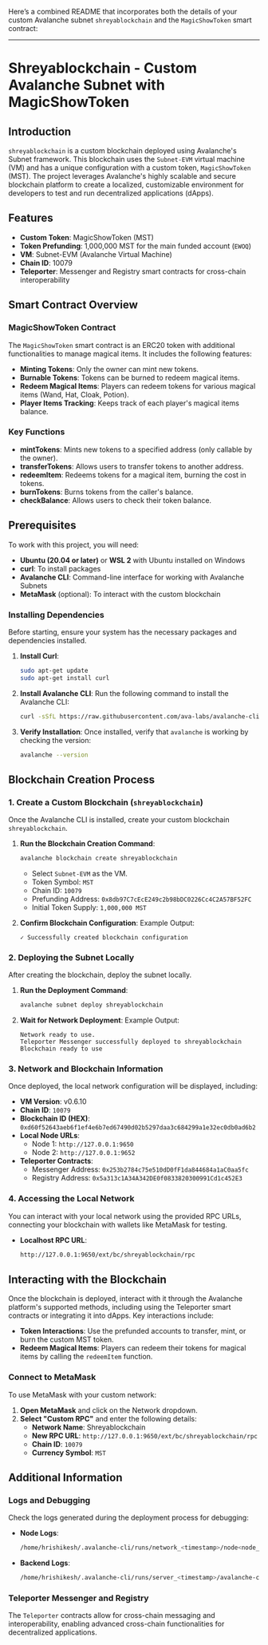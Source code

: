 Here’s a combined README that incorporates both the details of your custom Avalanche subnet `shreyablockchain` and the `MagicShowToken` smart contract:

---

# Shreyablockchain - Custom Avalanche Subnet with MagicShowToken

## Introduction
`shreyablockchain` is a custom blockchain deployed using Avalanche's Subnet framework. This blockchain uses the `Subnet-EVM` virtual machine (VM) and has a unique configuration with a custom token, `MagicShowToken` (MST). The project leverages Avalanche's highly scalable and secure blockchain platform to create a localized, customizable environment for developers to test and run decentralized applications (dApps).

## Features
- **Custom Token**: MagicShowToken (MST)
- **Token Prefunding**: 1,000,000 MST for the main funded account (`EWOQ`)
- **VM**: Subnet-EVM (Avalanche Virtual Machine)
- **Chain ID**: 10079
- **Teleporter**: Messenger and Registry smart contracts for cross-chain interoperability

## Smart Contract Overview

### MagicShowToken Contract
The `MagicShowToken` smart contract is an ERC20 token with additional functionalities to manage magical items. It includes the following features:

- **Minting Tokens**: Only the owner can mint new tokens.
- **Burnable Tokens**: Tokens can be burned to redeem magical items.
- **Redeem Magical Items**: Players can redeem tokens for various magical items (Wand, Hat, Cloak, Potion).
- **Player Items Tracking**: Keeps track of each player's magical items balance.

### Key Functions
- **mintTokens**: Mints new tokens to a specified address (only callable by the owner).
- **transferTokens**: Allows users to transfer tokens to another address.
- **redeemItem**: Redeems tokens for a magical item, burning the cost in tokens.
- **burnTokens**: Burns tokens from the caller's balance.
- **checkBalance**: Allows users to check their token balance.

## Prerequisites
To work with this project, you will need:
- **Ubuntu (20.04 or later)** or **WSL 2** with Ubuntu installed on Windows
- **curl**: To install packages
- **Avalanche CLI**: Command-line interface for working with Avalanche Subnets
- **MetaMask** (optional): To interact with the custom blockchain

### Installing Dependencies
Before starting, ensure your system has the necessary packages and dependencies installed.

1. **Install Curl**:
    ```bash
    sudo apt-get update
    sudo apt-get install curl
    ```

2. **Install Avalanche CLI**:
    Run the following command to install the Avalanche CLI:
    ```bash
    curl -sSfL https://raw.githubusercontent.com/ava-labs/avalanche-cli/main/scripts/install.sh | sh
    ```

3. **Verify Installation**:
    Once installed, verify that `avalanche` is working by checking the version:
    ```bash
    avalanche --version
    ```

## Blockchain Creation Process
### 1. Create a Custom Blockchain (`shreyablockchain`)
Once the Avalanche CLI is installed, create your custom blockchain `shreyablockchain`.

1. **Run the Blockchain Creation Command**:
    ```bash
    avalanche blockchain create shreyablockchain
    ```
    - Select `Subnet-EVM` as the VM.
    - Token Symbol: `MST`
    - Chain ID: `10079`
    - Prefunding Address: `0x8db97C7cEcE249c2b98bDC0226Cc4C2A57BF52FC`
    - Initial Token Supply: `1,000,000 MST`

2. **Confirm Blockchain Configuration**:
    Example Output:
    ```plaintext
    ✓ Successfully created blockchain configuration
    ```

### 2. Deploying the Subnet Locally
After creating the blockchain, deploy the subnet locally.

1. **Run the Deployment Command**:
    ```bash
    avalanche subnet deploy shreyablockchain
    ```

2. **Wait for Network Deployment**:
    Example Output:
    ```plaintext
    Network ready to use.
    Teleporter Messenger successfully deployed to shreyablockchain
    Blockchain ready to use
    ```

### 3. Network and Blockchain Information
Once deployed, the local network configuration will be displayed, including:
- **VM Version**: v0.6.10
- **Chain ID**: `10079`
- **Blockchain ID (HEX)**: `0xd60f52643aeb6f1ef4e6b7ed67490d02b5297daa3c684299a1e32ec0db0ad6b2`
- **Local Node URLs**:
    - Node 1: `http://127.0.0.1:9650`
    - Node 2: `http://127.0.0.1:9652`
- **Teleporter Contracts**:
    - Messenger Address: `0x253b2784c75e510dD0fF1da844684a1aC0aa5fc`
    - Registry Address: `0x5a313c1A34A342DE0f0833820300991Cd1c452E3`

### 4. Accessing the Local Network
You can interact with your local network using the provided RPC URLs, connecting your blockchain with wallets like MetaMask for testing.

- **Localhost RPC URL**:
    ```bash
    http://127.0.0.1:9650/ext/bc/shreyablockchain/rpc
    ```

## Interacting with the Blockchain
Once the blockchain is deployed, interact with it through the Avalanche platform's supported methods, including using the Teleporter smart contracts or integrating it into dApps. Key interactions include:

- **Token Interactions**: Use the prefunded accounts to transfer, mint, or burn the custom MST token.
- **Redeem Magical Items**: Players can redeem their tokens for magical items by calling the `redeemItem` function.

### Connect to MetaMask
To use MetaMask with your custom network:
1. **Open MetaMask** and click on the Network dropdown.
2. **Select "Custom RPC"** and enter the following details:
    - **Network Name**: Shreyablockchain
    - **New RPC URL**: `http://127.0.0.1:9650/ext/bc/shreyablockchain/rpc`
    - **Chain ID**: `10079`
    - **Currency Symbol**: `MST`

## Additional Information
### Logs and Debugging
Check the logs generated during the deployment process for debugging:
- **Node Logs**:
    ```bash
    /home/hrishikesh/.avalanche-cli/runs/network_<timestamp>/node<node_number>/logs
    ```
- **Backend Logs**:
    ```bash
    /home/hrishikesh/.avalanche-cli/runs/server_<timestamp>/avalanche-cli-backend.log
    ```

### Teleporter Messenger and Registry
The `Teleporter` contracts allow for cross-chain messaging and interoperability, enabling advanced cross-chain functionalities for decentralized applications.


